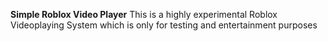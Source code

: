 **Simple Roblox Video Player**
This is a highly experimental Roblox Videoplaying System which is only for testing and entertainment purposes 
